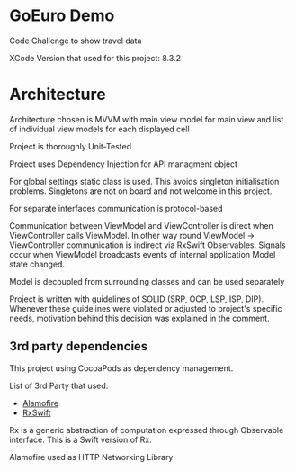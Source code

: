 
# GoEuro Demo
Code Challenge to show travel data

XCode Version that used for this project: 8.3.2 

# Architecture

Architecture chosen is MVVM with main view model for main view and list of individual view models for each displayed cell

Project is thoroughly Unit-Tested

Project uses Dependency Injection for API managment object

For global settings static class is used. This avoids singleton initialisation problems. Singletons are not on board and not welcome in this project.

For separate interfaces communication is protocol-based

Communication between ViewModel and ViewController is direct when ViewController calls ViewModel. In other way round ViewModel -> ViewController communication is indirect via RxSwift Observables. Signals occur when ViewModel broadcasts events of internal application Model state changed.

Model is decoupled from surrounding classes and can be used separately

Project is written with guidelines of SOLID (SRP, OCP, LSP, ISP, DIP). Whenever these guidelines were violated or adjusted to project's specific needs, motivation behind this decision was explained in the comment.


## 3rd party dependencies

This project using CocoaPods as dependency management.

List of 3rd Party that used: 
* [Alamofire](https://github.com/Alamofire/Alamofire)
* [RxSwift](https://github.com/ReactiveX/RxSwift)

Rx is a generic abstraction of computation expressed through Observable<Element> interface.
This is a Swift version of Rx.

Alamofire used as HTTP Networking Library 

